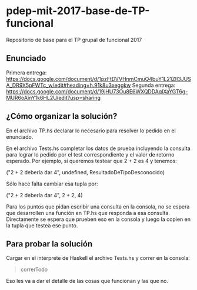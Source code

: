 # pdep-mit-2017-base-de-TP-funcional
Repositorio de base para el TP grupal de funcional 2017

## Enunciado
Primera entrega: https://docs.google.com/document/d/1pzFtDVVHnmCmuQ4buY1L21ZlI3JUSA_DR9X5pFWTc_w/edit#heading=h.91k8u3xeggkw
Segunda entrega: https://docs.google.com/document/d/19jHU73Ou8E6WXQDDAqlXaYGT6g-MUR6oAinY1k6HL2U/edit?usp=sharing


## ¿Cómo organizar la solución?
En el archivo TP.hs declarar lo necesario para resolver lo pedido en el enunciado.

En el archivo Tests.hs completar los datos de prueba incluyendo la consulta para lograr lo pedido por el test correspondiente y el valor de retorno esperado. Por ejemplo, si queremos testear que 2 + 2 es 4 y tenemos:

("2 + 2 debería dar 4", undefined, ResultadoDeTipoDesconocido)

Sólo hace falta cambiar esa tupla por:

("2 + 2 debería dar 4", 2 + 2, 4)

Para los puntos que pidan escribir una consulta en la consola, no se espera que desarrollen una función en TP.hs que responda a esa consulta. Directamente se espera que prueben eso en la consola y luego la copien en la tupla que testea ese punto.

## Para probar la solución
Cargar en el intérprete de Haskell el archivo Tests.hs y correr en la consola:
> correrTodo

Eso les va a dar el detalle de las cosas que funcionan y las que no.